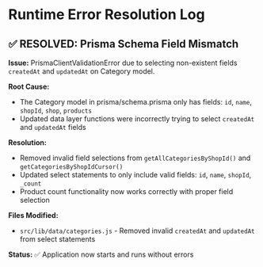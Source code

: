 # Runtime Error Resolution Log

## ✅ RESOLVED: Prisma Schema Field Mismatch

**Issue:** PrismaClientValidationError due to selecting non-existent fields `createdAt` and `updatedAt` on Category model.

**Root Cause:** 
- The Category model in prisma/schema.prisma only has fields: `id`, `name`, `shopId`, `shop`, `products`
- Updated data layer functions were incorrectly trying to select `createdAt` and `updatedAt` fields

**Resolution:**
- Removed invalid field selections from `getAllCategoriesByShopId()` and `getCategoriesByShopIdCursor()`
- Updated select statements to only include valid fields: `id`, `name`, `shopId`, `_count`
- Product count functionality now works correctly with proper field selection

**Files Modified:**
- `src/lib/data/categories.js` - Removed invalid `createdAt` and `updatedAt` from select statements

**Status:** ✅ Application now starts and runs without errors
